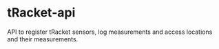 # tRacket-api
API to register tRacket sensors, log measurements and access locations and their measurements.
